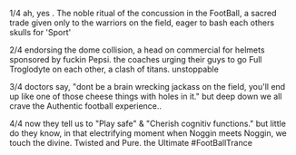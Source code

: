 1/4 ah, yes . The noble ritual of the concussion in the FootBall, a sacred trade given only to the warriors on the field, eager to bash each others skulls for 'Sport'

2/4 endorsing the dome collision, a head on commercial for helmets sponsored by fuckin Pepsi. the coaches urging their guys to go Full Troglodyte on each other, a clash of titans. unstoppable

3/4 doctors say, "dont be a brain wrecking jackass on the field, you'll end up like one of those cheese things with holes in it." but deep down we all crave the Authentic football experience..

4/4 now they tell us to "Play safe" & "Cherish cognitiv functions." but little do they know, in that electrifying moment when Noggin meets Noggin, we touch the divine. Twisted and Pure. the Ultimate #FootBallTrance
